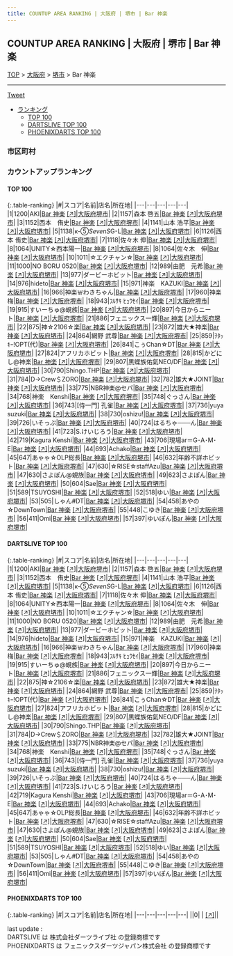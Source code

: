 ```yaml
---
title: COUNTUP AREA RANKING | 大阪府 | 堺市 | Bar 神楽
---
```

## COUNTUP AREA RANKING | 大阪府 | 堺市 | Bar 神楽

[TOP](/darts/rank/) > [大阪府](/darts/rank/大阪府/) > [堺市](/darts/rank/大阪府/堺市/) > Bar 神楽

___

<a href="https://twitter.com/share?ref_src=twsrc%5Etfw" data-text="COUNTUP AREA RANKING | 大阪府堺市Bar 神楽" class="twitter-share-button" data-hashtags="DARTSLIVE,PHOENIXDARTS,darts,ダーツ" data-show-count="false">Tweet</a>

* [ランキング](#カウントアップランキング)
    * [TOP 100](#top-100)
    * [DARTSLIVE TOP 100](#dartslive-top-100)
    * [PHOENIXDARTS TOP 100](#phoenixdarts-top-100)

### 市区町村

<ul>

</ul>

### カウントアップランキング

#### TOP 100



{:.table-ranking}
|#|スコア|名前|店名|所在地|
|---|---|---|---|---|
|1|1200|<span class="rank-name-dl">AKI</span>|<a href="/darts/rank/shops/aea3455ebe96844c774c926eb736cb5a.html">Bar 神楽</a> <a href="https://search.dartslive.com/jp/shop/aea3455ebe96844c774c926eb736cb5a">[↗]</a>|<a href="/darts/rank/大阪府/堺市">大阪府堺市</a>|
|2|1157|<span class="rank-name-dl">森本 啓五</span>|<a href="/darts/rank/shops/aea3455ebe96844c774c926eb736cb5a.html">Bar 神楽</a> <a href="https://search.dartslive.com/jp/shop/aea3455ebe96844c774c926eb736cb5a">[↗]</a>|<a href="/darts/rank/大阪府/堺市">大阪府堺市</a>|
|3|1152|<span class="rank-name-dl">西本　侑史</span>|<a href="/darts/rank/shops/aea3455ebe96844c774c926eb736cb5a.html">Bar 神楽</a> <a href="https://search.dartslive.com/jp/shop/aea3455ebe96844c774c926eb736cb5a">[↗]</a>|<a href="/darts/rank/大阪府/堺市">大阪府堺市</a>|
|4|1141|<span class="rank-name-dl">山本 浩平</span>|<a href="/darts/rank/shops/aea3455ebe96844c774c926eb736cb5a.html">Bar 神楽</a> <a href="https://search.dartslive.com/jp/shop/aea3455ebe96844c774c926eb736cb5a">[↗]</a>|<a href="/darts/rank/大阪府/堺市">大阪府堺市</a>|
|5|1138|<span class="rank-name-dl">к-⑤*SevenS*G-L</span>|<a href="/darts/rank/shops/aea3455ebe96844c774c926eb736cb5a.html">Bar 神楽</a> <a href="https://search.dartslive.com/jp/shop/aea3455ebe96844c774c926eb736cb5a">[↗]</a>|<a href="/darts/rank/大阪府/堺市">大阪府堺市</a>|
|6|1126|<span class="rank-name-dl">西本 侑史</span>|<a href="/darts/rank/shops/aea3455ebe96844c774c926eb736cb5a.html">Bar 神楽</a> <a href="https://search.dartslive.com/jp/shop/aea3455ebe96844c774c926eb736cb5a">[↗]</a>|<a href="/darts/rank/大阪府/堺市">大阪府堺市</a>|
|7|1118|<span class="rank-name-dl">佐々木 伸</span>|<a href="/darts/rank/shops/aea3455ebe96844c774c926eb736cb5a.html">Bar 神楽</a> <a href="https://search.dartslive.com/jp/shop/aea3455ebe96844c774c926eb736cb5a">[↗]</a>|<a href="/darts/rank/大阪府/堺市">大阪府堺市</a>|
|8|1064|<span class="rank-name-dl">UNITY☆西本陽一</span>|<a href="/darts/rank/shops/aea3455ebe96844c774c926eb736cb5a.html">Bar 神楽</a> <a href="https://search.dartslive.com/jp/shop/aea3455ebe96844c774c926eb736cb5a">[↗]</a>|<a href="/darts/rank/大阪府/堺市">大阪府堺市</a>|
|8|1064|<span class="rank-name-dl">佐々木　伸</span>|<a href="/darts/rank/shops/aea3455ebe96844c774c926eb736cb5a.html">Bar 神楽</a> <a href="https://search.dartslive.com/jp/shop/aea3455ebe96844c774c926eb736cb5a">[↗]</a>|<a href="/darts/rank/大阪府/堺市">大阪府堺市</a>|
|10|1011|<span class="rank-name-dl">☆エクチャン☆</span>|<a href="/darts/rank/shops/aea3455ebe96844c774c926eb736cb5a.html">Bar 神楽</a> <a href="https://search.dartslive.com/jp/shop/aea3455ebe96844c774c926eb736cb5a">[↗]</a>|<a href="/darts/rank/大阪府/堺市">大阪府堺市</a>|
|11|1000|<span class="rank-name-dl">NO BORU 0520</span>|<a href="/darts/rank/shops/aea3455ebe96844c774c926eb736cb5a.html">Bar 神楽</a> <a href="https://search.dartslive.com/jp/shop/aea3455ebe96844c774c926eb736cb5a">[↗]</a>|<a href="/darts/rank/大阪府/堺市">大阪府堺市</a>|
|12|989|<span class="rank-name-dl">由肥　元希</span>|<a href="/darts/rank/shops/aea3455ebe96844c774c926eb736cb5a.html">Bar 神楽</a> <a href="https://search.dartslive.com/jp/shop/aea3455ebe96844c774c926eb736cb5a">[↗]</a>|<a href="/darts/rank/大阪府/堺市">大阪府堺市</a>|
|13|977|<span class="rank-name-dl">ダービーホビット</span>|<a href="/darts/rank/shops/aea3455ebe96844c774c926eb736cb5a.html">Bar 神楽</a> <a href="https://search.dartslive.com/jp/shop/aea3455ebe96844c774c926eb736cb5a">[↗]</a>|<a href="/darts/rank/大阪府/堺市">大阪府堺市</a>|
|14|976|<span class="rank-name-dl">hideto</span>|<a href="/darts/rank/shops/aea3455ebe96844c774c926eb736cb5a.html">Bar 神楽</a> <a href="https://search.dartslive.com/jp/shop/aea3455ebe96844c774c926eb736cb5a">[↗]</a>|<a href="/darts/rank/大阪府/堺市">大阪府堺市</a>|
|15|971|<span class="rank-name-dl">神楽　KAZUKI</span>|<a href="/darts/rank/shops/aea3455ebe96844c774c926eb736cb5a.html">Bar 神楽</a> <a href="https://search.dartslive.com/jp/shop/aea3455ebe96844c774c926eb736cb5a">[↗]</a>|<a href="/darts/rank/大阪府/堺市">大阪府堺市</a>|
|16|966|<span class="rank-name-dl">神楽￦わきちゃん</span>|<a href="/darts/rank/shops/aea3455ebe96844c774c926eb736cb5a.html">Bar 神楽</a> <a href="https://search.dartslive.com/jp/shop/aea3455ebe96844c774c926eb736cb5a">[↗]</a>|<a href="/darts/rank/大阪府/堺市">大阪府堺市</a>|
|17|960|<span class="rank-name-dl">神楽　梅</span>|<a href="/darts/rank/shops/aea3455ebe96844c774c926eb736cb5a.html">Bar 神楽</a> <a href="https://search.dartslive.com/jp/shop/aea3455ebe96844c774c926eb736cb5a">[↗]</a>|<a href="/darts/rank/大阪府/堺市">大阪府堺市</a>|
|18|943|<span class="rank-name-dl">ﾌﾙｻｷ ﾋｭｳｾｲ</span>|<a href="/darts/rank/shops/aea3455ebe96844c774c926eb736cb5a.html">Bar 神楽</a> <a href="https://search.dartslive.com/jp/shop/aea3455ebe96844c774c926eb736cb5a">[↗]</a>|<a href="/darts/rank/大阪府/堺市">大阪府堺市</a>|
|19|915|<span class="rank-name-dl">すいーちゅ@蜆族</span>|<a href="/darts/rank/shops/aea3455ebe96844c774c926eb736cb5a.html">Bar 神楽</a> <a href="https://search.dartslive.com/jp/shop/aea3455ebe96844c774c926eb736cb5a">[↗]</a>|<a href="/darts/rank/大阪府/堺市">大阪府堺市</a>|
|20|897|<span class="rank-name-dl">今日からニート</span>|<a href="/darts/rank/shops/aea3455ebe96844c774c926eb736cb5a.html">Bar 神楽</a> <a href="https://search.dartslive.com/jp/shop/aea3455ebe96844c774c926eb736cb5a">[↗]</a>|<a href="/darts/rank/大阪府/堺市">大阪府堺市</a>|
|21|886|<span class="rank-name-dl">フェニックス一輝</span>|<a href="/darts/rank/shops/aea3455ebe96844c774c926eb736cb5a.html">Bar 神楽</a> <a href="https://search.dartslive.com/jp/shop/aea3455ebe96844c774c926eb736cb5a">[↗]</a>|<a href="/darts/rank/大阪府/堺市">大阪府堺市</a>|
|22|875|<span class="rank-name-dl">神☆2106☆楽</span>|<a href="/darts/rank/shops/aea3455ebe96844c774c926eb736cb5a.html">Bar 神楽</a> <a href="https://search.dartslive.com/jp/shop/aea3455ebe96844c774c926eb736cb5a">[↗]</a>|<a href="/darts/rank/大阪府/堺市">大阪府堺市</a>|
|23|872|<span class="rank-name-dl">雄大★神楽</span>|<a href="/darts/rank/shops/aea3455ebe96844c774c926eb736cb5a.html">Bar 神楽</a> <a href="https://search.dartslive.com/jp/shop/aea3455ebe96844c774c926eb736cb5a">[↗]</a>|<a href="/darts/rank/大阪府/堺市">大阪府堺市</a>|
|24|864|<span class="rank-name-dl">網野 武尊</span>|<a href="/darts/rank/shops/aea3455ebe96844c774c926eb736cb5a.html">Bar 神楽</a> <a href="https://search.dartslive.com/jp/shop/aea3455ebe96844c774c926eb736cb5a">[↗]</a>|<a href="/darts/rank/大阪府/堺市">大阪府堺市</a>|
|25|859|<span class="rank-name-dl">ｦﾀｯｷｰ!OPT(代)</span>|<a href="/darts/rank/shops/aea3455ebe96844c774c926eb736cb5a.html">Bar 神楽</a> <a href="https://search.dartslive.com/jp/shop/aea3455ebe96844c774c926eb736cb5a">[↗]</a>|<a href="/darts/rank/大阪府/堺市">大阪府堺市</a>|
|26|841|<span class="rank-name-dl">こぅChan☆DT</span>|<a href="/darts/rank/shops/aea3455ebe96844c774c926eb736cb5a.html">Bar 神楽</a> <a href="https://search.dartslive.com/jp/shop/aea3455ebe96844c774c926eb736cb5a">[↗]</a>|<a href="/darts/rank/大阪府/堺市">大阪府堺市</a>|
|27|824|<span class="rank-name-dl">アフリカホビット</span>|<a href="/darts/rank/shops/aea3455ebe96844c774c926eb736cb5a.html">Bar 神楽</a> <a href="https://search.dartslive.com/jp/shop/aea3455ebe96844c774c926eb736cb5a">[↗]</a>|<a href="/darts/rank/大阪府/堺市">大阪府堺市</a>|
|28|815|<span class="rank-name-dl">かどにし@神楽</span>|<a href="/darts/rank/shops/aea3455ebe96844c774c926eb736cb5a.html">Bar 神楽</a> <a href="https://search.dartslive.com/jp/shop/aea3455ebe96844c774c926eb736cb5a">[↗]</a>|<a href="/darts/rank/大阪府/堺市">大阪府堺市</a>|
|29|807|<span class="rank-name-dl">黒蝶族佑氣NEO/DF</span>|<a href="/darts/rank/shops/aea3455ebe96844c774c926eb736cb5a.html">Bar 神楽</a> <a href="https://search.dartslive.com/jp/shop/aea3455ebe96844c774c926eb736cb5a">[↗]</a>|<a href="/darts/rank/大阪府/堺市">大阪府堺市</a>|
|30|790|<span class="rank-name-dl">Shingo.THP</span>|<a href="/darts/rank/shops/aea3455ebe96844c774c926eb736cb5a.html">Bar 神楽</a> <a href="https://search.dartslive.com/jp/shop/aea3455ebe96844c774c926eb736cb5a">[↗]</a>|<a href="/darts/rank/大阪府/堺市">大阪府堺市</a>|
|31|784|<span class="rank-name-dl">D→Crew＄ZORO</span>|<a href="/darts/rank/shops/aea3455ebe96844c774c926eb736cb5a.html">Bar 神楽</a> <a href="https://search.dartslive.com/jp/shop/aea3455ebe96844c774c926eb736cb5a">[↗]</a>|<a href="/darts/rank/大阪府/堺市">大阪府堺市</a>|
|32|782|<span class="rank-name-dl">雄大★JOINT</span>|<a href="/darts/rank/shops/aea3455ebe96844c774c926eb736cb5a.html">Bar 神楽</a> <a href="https://search.dartslive.com/jp/shop/aea3455ebe96844c774c926eb736cb5a">[↗]</a>|<a href="/darts/rank/大阪府/堺市">大阪府堺市</a>|
|33|775|<span class="rank-name-dl">NBR神楽@セパ</span>|<a href="/darts/rank/shops/aea3455ebe96844c774c926eb736cb5a.html">Bar 神楽</a> <a href="https://search.dartslive.com/jp/shop/aea3455ebe96844c774c926eb736cb5a">[↗]</a>|<a href="/darts/rank/大阪府/堺市">大阪府堺市</a>|
|34|768|<span class="rank-name-dl">神楽　Kenshi</span>|<a href="/darts/rank/shops/aea3455ebe96844c774c926eb736cb5a.html">Bar 神楽</a> <a href="https://search.dartslive.com/jp/shop/aea3455ebe96844c774c926eb736cb5a">[↗]</a>|<a href="/darts/rank/大阪府/堺市">大阪府堺市</a>|
|35|748|<span class="rank-name-dl">ぐっさん</span>|<a href="/darts/rank/shops/aea3455ebe96844c774c926eb736cb5a.html">Bar 神楽</a> <a href="https://search.dartslive.com/jp/shop/aea3455ebe96844c774c926eb736cb5a">[↗]</a>|<a href="/darts/rank/大阪府/堺市">大阪府堺市</a>|
|36|743|<span class="rank-name-dl">[侍一門] 孔雀</span>|<a href="/darts/rank/shops/aea3455ebe96844c774c926eb736cb5a.html">Bar 神楽</a> <a href="https://search.dartslive.com/jp/shop/aea3455ebe96844c774c926eb736cb5a">[↗]</a>|<a href="/darts/rank/大阪府/堺市">大阪府堺市</a>|
|37|736|<span class="rank-name-dl">yuya suzuki</span>|<a href="/darts/rank/shops/aea3455ebe96844c774c926eb736cb5a.html">Bar 神楽</a> <a href="https://search.dartslive.com/jp/shop/aea3455ebe96844c774c926eb736cb5a">[↗]</a>|<a href="/darts/rank/大阪府/堺市">大阪府堺市</a>|
|38|730|<span class="rank-name-dl">oshizu!</span>|<a href="/darts/rank/shops/aea3455ebe96844c774c926eb736cb5a.html">Bar 神楽</a> <a href="https://search.dartslive.com/jp/shop/aea3455ebe96844c774c926eb736cb5a">[↗]</a>|<a href="/darts/rank/大阪府/堺市">大阪府堺市</a>|
|39|726|<span class="rank-name-dl">いそっぷ</span>|<a href="/darts/rank/shops/aea3455ebe96844c774c926eb736cb5a.html">Bar 神楽</a> <a href="https://search.dartslive.com/jp/shop/aea3455ebe96844c774c926eb736cb5a">[↗]</a>|<a href="/darts/rank/大阪府/堺市">大阪府堺市</a>|
|40|724|<span class="rank-name-dl">はるちゃ───ん</span>|<a href="/darts/rank/shops/aea3455ebe96844c774c926eb736cb5a.html">Bar 神楽</a> <a href="https://search.dartslive.com/jp/shop/aea3455ebe96844c774c926eb736cb5a">[↗]</a>|<a href="/darts/rank/大阪府/堺市">大阪府堺市</a>|
|41|723|<span class="rank-name-dl">S.けいじろう</span>|<a href="/darts/rank/shops/aea3455ebe96844c774c926eb736cb5a.html">Bar 神楽</a> <a href="https://search.dartslive.com/jp/shop/aea3455ebe96844c774c926eb736cb5a">[↗]</a>|<a href="/darts/rank/大阪府/堺市">大阪府堺市</a>|
|42|719|<span class="rank-name-dl">Kagura Kenshi</span>|<a href="/darts/rank/shops/aea3455ebe96844c774c926eb736cb5a.html">Bar 神楽</a> <a href="https://search.dartslive.com/jp/shop/aea3455ebe96844c774c926eb736cb5a">[↗]</a>|<a href="/darts/rank/大阪府/堺市">大阪府堺市</a>|
|43|706|<span class="rank-name-dl">現場ar＝G･A･M･E</span>|<a href="/darts/rank/shops/aea3455ebe96844c774c926eb736cb5a.html">Bar 神楽</a> <a href="https://search.dartslive.com/jp/shop/aea3455ebe96844c774c926eb736cb5a">[↗]</a>|<a href="/darts/rank/大阪府/堺市">大阪府堺市</a>|
|44|693|<span class="rank-name-dl">Achako</span>|<a href="/darts/rank/shops/aea3455ebe96844c774c926eb736cb5a.html">Bar 神楽</a> <a href="https://search.dartslive.com/jp/shop/aea3455ebe96844c774c926eb736cb5a">[↗]</a>|<a href="/darts/rank/大阪府/堺市">大阪府堺市</a>|
|45|647|<span class="rank-name-dl">あゃゃ☆OLP総長</span>|<a href="/darts/rank/shops/aea3455ebe96844c774c926eb736cb5a.html">Bar 神楽</a> <a href="https://search.dartslive.com/jp/shop/aea3455ebe96844c774c926eb736cb5a">[↗]</a>|<a href="/darts/rank/大阪府/堺市">大阪府堺市</a>|
|46|632|<span class="rank-name-dl">年齢不詳ホビット</span>|<a href="/darts/rank/shops/aea3455ebe96844c774c926eb736cb5a.html">Bar 神楽</a> <a href="https://search.dartslive.com/jp/shop/aea3455ebe96844c774c926eb736cb5a">[↗]</a>|<a href="/darts/rank/大阪府/堺市">大阪府堺市</a>|
|47|630|<span class="rank-name-dl">☆RISE☆staffAzu</span>|<a href="/darts/rank/shops/aea3455ebe96844c774c926eb736cb5a.html">Bar 神楽</a> <a href="https://search.dartslive.com/jp/shop/aea3455ebe96844c774c926eb736cb5a">[↗]</a>|<a href="/darts/rank/大阪府/堺市">大阪府堺市</a>|
|47|630|<span class="rank-name-dl">さよぽん@蜆族</span>|<a href="/darts/rank/shops/aea3455ebe96844c774c926eb736cb5a.html">Bar 神楽</a> <a href="https://search.dartslive.com/jp/shop/aea3455ebe96844c774c926eb736cb5a">[↗]</a>|<a href="/darts/rank/大阪府/堺市">大阪府堺市</a>|
|49|623|<span class="rank-name-dl">さよぽん</span>|<a href="/darts/rank/shops/aea3455ebe96844c774c926eb736cb5a.html">Bar 神楽</a> <a href="https://search.dartslive.com/jp/shop/aea3455ebe96844c774c926eb736cb5a">[↗]</a>|<a href="/darts/rank/大阪府/堺市">大阪府堺市</a>|
|50|604|<span class="rank-name-dl">Sae</span>|<a href="/darts/rank/shops/aea3455ebe96844c774c926eb736cb5a.html">Bar 神楽</a> <a href="https://search.dartslive.com/jp/shop/aea3455ebe96844c774c926eb736cb5a">[↗]</a>|<a href="/darts/rank/大阪府/堺市">大阪府堺市</a>|
|51|589|<span class="rank-name-dl">TSUYOSHI</span>|<a href="/darts/rank/shops/aea3455ebe96844c774c926eb736cb5a.html">Bar 神楽</a> <a href="https://search.dartslive.com/jp/shop/aea3455ebe96844c774c926eb736cb5a">[↗]</a>|<a href="/darts/rank/大阪府/堺市">大阪府堺市</a>|
|52|518|<span class="rank-name-dl">ゆい</span>|<a href="/darts/rank/shops/aea3455ebe96844c774c926eb736cb5a.html">Bar 神楽</a> <a href="https://search.dartslive.com/jp/shop/aea3455ebe96844c774c926eb736cb5a">[↗]</a>|<a href="/darts/rank/大阪府/堺市">大阪府堺市</a>|
|53|505|<span class="rank-name-dl">しゃん#DT</span>|<a href="/darts/rank/shops/aea3455ebe96844c774c926eb736cb5a.html">Bar 神楽</a> <a href="https://search.dartslive.com/jp/shop/aea3455ebe96844c774c926eb736cb5a">[↗]</a>|<a href="/darts/rank/大阪府/堺市">大阪府堺市</a>|
|54|458|<span class="rank-name-dl">あやの☆DownTown</span>|<a href="/darts/rank/shops/aea3455ebe96844c774c926eb736cb5a.html">Bar 神楽</a> <a href="https://search.dartslive.com/jp/shop/aea3455ebe96844c774c926eb736cb5a">[↗]</a>|<a href="/darts/rank/大阪府/堺市">大阪府堺市</a>|
|55|448|<span class="rank-name-dl">こゆき</span>|<a href="/darts/rank/shops/aea3455ebe96844c774c926eb736cb5a.html">Bar 神楽</a> <a href="https://search.dartslive.com/jp/shop/aea3455ebe96844c774c926eb736cb5a">[↗]</a>|<a href="/darts/rank/大阪府/堺市">大阪府堺市</a>|
|56|411|<span class="rank-name-dl">Omi</span>|<a href="/darts/rank/shops/aea3455ebe96844c774c926eb736cb5a.html">Bar 神楽</a> <a href="https://search.dartslive.com/jp/shop/aea3455ebe96844c774c926eb736cb5a">[↗]</a>|<a href="/darts/rank/大阪府/堺市">大阪府堺市</a>|
|57|397|<span class="rank-name-dl">ゆいぽん</span>|<a href="/darts/rank/shops/aea3455ebe96844c774c926eb736cb5a.html">Bar 神楽</a> <a href="https://search.dartslive.com/jp/shop/aea3455ebe96844c774c926eb736cb5a">[↗]</a>|<a href="/darts/rank/大阪府/堺市">大阪府堺市</a>|


#### DARTSLIVE TOP 100



{:.table-ranking}
|#|スコア|名前|店名|所在地|
|---|---|---|---|---|
|1|1200|<span class="rank-name-dl">AKI</span>|<a href="/darts/rank/shops/aea3455ebe96844c774c926eb736cb5a.html">Bar 神楽</a> <a href="https://search.dartslive.com/jp/shop/aea3455ebe96844c774c926eb736cb5a">[↗]</a>|<a href="/darts/rank/大阪府/堺市">大阪府堺市</a>|
|2|1157|<span class="rank-name-dl">森本 啓五</span>|<a href="/darts/rank/shops/aea3455ebe96844c774c926eb736cb5a.html">Bar 神楽</a> <a href="https://search.dartslive.com/jp/shop/aea3455ebe96844c774c926eb736cb5a">[↗]</a>|<a href="/darts/rank/大阪府/堺市">大阪府堺市</a>|
|3|1152|<span class="rank-name-dl">西本　侑史</span>|<a href="/darts/rank/shops/aea3455ebe96844c774c926eb736cb5a.html">Bar 神楽</a> <a href="https://search.dartslive.com/jp/shop/aea3455ebe96844c774c926eb736cb5a">[↗]</a>|<a href="/darts/rank/大阪府/堺市">大阪府堺市</a>|
|4|1141|<span class="rank-name-dl">山本 浩平</span>|<a href="/darts/rank/shops/aea3455ebe96844c774c926eb736cb5a.html">Bar 神楽</a> <a href="https://search.dartslive.com/jp/shop/aea3455ebe96844c774c926eb736cb5a">[↗]</a>|<a href="/darts/rank/大阪府/堺市">大阪府堺市</a>|
|5|1138|<span class="rank-name-dl">к-⑤*SevenS*G-L</span>|<a href="/darts/rank/shops/aea3455ebe96844c774c926eb736cb5a.html">Bar 神楽</a> <a href="https://search.dartslive.com/jp/shop/aea3455ebe96844c774c926eb736cb5a">[↗]</a>|<a href="/darts/rank/大阪府/堺市">大阪府堺市</a>|
|6|1126|<span class="rank-name-dl">西本 侑史</span>|<a href="/darts/rank/shops/aea3455ebe96844c774c926eb736cb5a.html">Bar 神楽</a> <a href="https://search.dartslive.com/jp/shop/aea3455ebe96844c774c926eb736cb5a">[↗]</a>|<a href="/darts/rank/大阪府/堺市">大阪府堺市</a>|
|7|1118|<span class="rank-name-dl">佐々木 伸</span>|<a href="/darts/rank/shops/aea3455ebe96844c774c926eb736cb5a.html">Bar 神楽</a> <a href="https://search.dartslive.com/jp/shop/aea3455ebe96844c774c926eb736cb5a">[↗]</a>|<a href="/darts/rank/大阪府/堺市">大阪府堺市</a>|
|8|1064|<span class="rank-name-dl">UNITY☆西本陽一</span>|<a href="/darts/rank/shops/aea3455ebe96844c774c926eb736cb5a.html">Bar 神楽</a> <a href="https://search.dartslive.com/jp/shop/aea3455ebe96844c774c926eb736cb5a">[↗]</a>|<a href="/darts/rank/大阪府/堺市">大阪府堺市</a>|
|8|1064|<span class="rank-name-dl">佐々木　伸</span>|<a href="/darts/rank/shops/aea3455ebe96844c774c926eb736cb5a.html">Bar 神楽</a> <a href="https://search.dartslive.com/jp/shop/aea3455ebe96844c774c926eb736cb5a">[↗]</a>|<a href="/darts/rank/大阪府/堺市">大阪府堺市</a>|
|10|1011|<span class="rank-name-dl">☆エクチャン☆</span>|<a href="/darts/rank/shops/aea3455ebe96844c774c926eb736cb5a.html">Bar 神楽</a> <a href="https://search.dartslive.com/jp/shop/aea3455ebe96844c774c926eb736cb5a">[↗]</a>|<a href="/darts/rank/大阪府/堺市">大阪府堺市</a>|
|11|1000|<span class="rank-name-dl">NO BORU 0520</span>|<a href="/darts/rank/shops/aea3455ebe96844c774c926eb736cb5a.html">Bar 神楽</a> <a href="https://search.dartslive.com/jp/shop/aea3455ebe96844c774c926eb736cb5a">[↗]</a>|<a href="/darts/rank/大阪府/堺市">大阪府堺市</a>|
|12|989|<span class="rank-name-dl">由肥　元希</span>|<a href="/darts/rank/shops/aea3455ebe96844c774c926eb736cb5a.html">Bar 神楽</a> <a href="https://search.dartslive.com/jp/shop/aea3455ebe96844c774c926eb736cb5a">[↗]</a>|<a href="/darts/rank/大阪府/堺市">大阪府堺市</a>|
|13|977|<span class="rank-name-dl">ダービーホビット</span>|<a href="/darts/rank/shops/aea3455ebe96844c774c926eb736cb5a.html">Bar 神楽</a> <a href="https://search.dartslive.com/jp/shop/aea3455ebe96844c774c926eb736cb5a">[↗]</a>|<a href="/darts/rank/大阪府/堺市">大阪府堺市</a>|
|14|976|<span class="rank-name-dl">hideto</span>|<a href="/darts/rank/shops/aea3455ebe96844c774c926eb736cb5a.html">Bar 神楽</a> <a href="https://search.dartslive.com/jp/shop/aea3455ebe96844c774c926eb736cb5a">[↗]</a>|<a href="/darts/rank/大阪府/堺市">大阪府堺市</a>|
|15|971|<span class="rank-name-dl">神楽　KAZUKI</span>|<a href="/darts/rank/shops/aea3455ebe96844c774c926eb736cb5a.html">Bar 神楽</a> <a href="https://search.dartslive.com/jp/shop/aea3455ebe96844c774c926eb736cb5a">[↗]</a>|<a href="/darts/rank/大阪府/堺市">大阪府堺市</a>|
|16|966|<span class="rank-name-dl">神楽￦わきちゃん</span>|<a href="/darts/rank/shops/aea3455ebe96844c774c926eb736cb5a.html">Bar 神楽</a> <a href="https://search.dartslive.com/jp/shop/aea3455ebe96844c774c926eb736cb5a">[↗]</a>|<a href="/darts/rank/大阪府/堺市">大阪府堺市</a>|
|17|960|<span class="rank-name-dl">神楽　梅</span>|<a href="/darts/rank/shops/aea3455ebe96844c774c926eb736cb5a.html">Bar 神楽</a> <a href="https://search.dartslive.com/jp/shop/aea3455ebe96844c774c926eb736cb5a">[↗]</a>|<a href="/darts/rank/大阪府/堺市">大阪府堺市</a>|
|18|943|<span class="rank-name-dl">ﾌﾙｻｷ ﾋｭｳｾｲ</span>|<a href="/darts/rank/shops/aea3455ebe96844c774c926eb736cb5a.html">Bar 神楽</a> <a href="https://search.dartslive.com/jp/shop/aea3455ebe96844c774c926eb736cb5a">[↗]</a>|<a href="/darts/rank/大阪府/堺市">大阪府堺市</a>|
|19|915|<span class="rank-name-dl">すいーちゅ@蜆族</span>|<a href="/darts/rank/shops/aea3455ebe96844c774c926eb736cb5a.html">Bar 神楽</a> <a href="https://search.dartslive.com/jp/shop/aea3455ebe96844c774c926eb736cb5a">[↗]</a>|<a href="/darts/rank/大阪府/堺市">大阪府堺市</a>|
|20|897|<span class="rank-name-dl">今日からニート</span>|<a href="/darts/rank/shops/aea3455ebe96844c774c926eb736cb5a.html">Bar 神楽</a> <a href="https://search.dartslive.com/jp/shop/aea3455ebe96844c774c926eb736cb5a">[↗]</a>|<a href="/darts/rank/大阪府/堺市">大阪府堺市</a>|
|21|886|<span class="rank-name-dl">フェニックス一輝</span>|<a href="/darts/rank/shops/aea3455ebe96844c774c926eb736cb5a.html">Bar 神楽</a> <a href="https://search.dartslive.com/jp/shop/aea3455ebe96844c774c926eb736cb5a">[↗]</a>|<a href="/darts/rank/大阪府/堺市">大阪府堺市</a>|
|22|875|<span class="rank-name-dl">神☆2106☆楽</span>|<a href="/darts/rank/shops/aea3455ebe96844c774c926eb736cb5a.html">Bar 神楽</a> <a href="https://search.dartslive.com/jp/shop/aea3455ebe96844c774c926eb736cb5a">[↗]</a>|<a href="/darts/rank/大阪府/堺市">大阪府堺市</a>|
|23|872|<span class="rank-name-dl">雄大★神楽</span>|<a href="/darts/rank/shops/aea3455ebe96844c774c926eb736cb5a.html">Bar 神楽</a> <a href="https://search.dartslive.com/jp/shop/aea3455ebe96844c774c926eb736cb5a">[↗]</a>|<a href="/darts/rank/大阪府/堺市">大阪府堺市</a>|
|24|864|<span class="rank-name-dl">網野 武尊</span>|<a href="/darts/rank/shops/aea3455ebe96844c774c926eb736cb5a.html">Bar 神楽</a> <a href="https://search.dartslive.com/jp/shop/aea3455ebe96844c774c926eb736cb5a">[↗]</a>|<a href="/darts/rank/大阪府/堺市">大阪府堺市</a>|
|25|859|<span class="rank-name-dl">ｦﾀｯｷｰ!OPT(代)</span>|<a href="/darts/rank/shops/aea3455ebe96844c774c926eb736cb5a.html">Bar 神楽</a> <a href="https://search.dartslive.com/jp/shop/aea3455ebe96844c774c926eb736cb5a">[↗]</a>|<a href="/darts/rank/大阪府/堺市">大阪府堺市</a>|
|26|841|<span class="rank-name-dl">こぅChan☆DT</span>|<a href="/darts/rank/shops/aea3455ebe96844c774c926eb736cb5a.html">Bar 神楽</a> <a href="https://search.dartslive.com/jp/shop/aea3455ebe96844c774c926eb736cb5a">[↗]</a>|<a href="/darts/rank/大阪府/堺市">大阪府堺市</a>|
|27|824|<span class="rank-name-dl">アフリカホビット</span>|<a href="/darts/rank/shops/aea3455ebe96844c774c926eb736cb5a.html">Bar 神楽</a> <a href="https://search.dartslive.com/jp/shop/aea3455ebe96844c774c926eb736cb5a">[↗]</a>|<a href="/darts/rank/大阪府/堺市">大阪府堺市</a>|
|28|815|<span class="rank-name-dl">かどにし@神楽</span>|<a href="/darts/rank/shops/aea3455ebe96844c774c926eb736cb5a.html">Bar 神楽</a> <a href="https://search.dartslive.com/jp/shop/aea3455ebe96844c774c926eb736cb5a">[↗]</a>|<a href="/darts/rank/大阪府/堺市">大阪府堺市</a>|
|29|807|<span class="rank-name-dl">黒蝶族佑氣NEO/DF</span>|<a href="/darts/rank/shops/aea3455ebe96844c774c926eb736cb5a.html">Bar 神楽</a> <a href="https://search.dartslive.com/jp/shop/aea3455ebe96844c774c926eb736cb5a">[↗]</a>|<a href="/darts/rank/大阪府/堺市">大阪府堺市</a>|
|30|790|<span class="rank-name-dl">Shingo.THP</span>|<a href="/darts/rank/shops/aea3455ebe96844c774c926eb736cb5a.html">Bar 神楽</a> <a href="https://search.dartslive.com/jp/shop/aea3455ebe96844c774c926eb736cb5a">[↗]</a>|<a href="/darts/rank/大阪府/堺市">大阪府堺市</a>|
|31|784|<span class="rank-name-dl">D→Crew＄ZORO</span>|<a href="/darts/rank/shops/aea3455ebe96844c774c926eb736cb5a.html">Bar 神楽</a> <a href="https://search.dartslive.com/jp/shop/aea3455ebe96844c774c926eb736cb5a">[↗]</a>|<a href="/darts/rank/大阪府/堺市">大阪府堺市</a>|
|32|782|<span class="rank-name-dl">雄大★JOINT</span>|<a href="/darts/rank/shops/aea3455ebe96844c774c926eb736cb5a.html">Bar 神楽</a> <a href="https://search.dartslive.com/jp/shop/aea3455ebe96844c774c926eb736cb5a">[↗]</a>|<a href="/darts/rank/大阪府/堺市">大阪府堺市</a>|
|33|775|<span class="rank-name-dl">NBR神楽@セパ</span>|<a href="/darts/rank/shops/aea3455ebe96844c774c926eb736cb5a.html">Bar 神楽</a> <a href="https://search.dartslive.com/jp/shop/aea3455ebe96844c774c926eb736cb5a">[↗]</a>|<a href="/darts/rank/大阪府/堺市">大阪府堺市</a>|
|34|768|<span class="rank-name-dl">神楽　Kenshi</span>|<a href="/darts/rank/shops/aea3455ebe96844c774c926eb736cb5a.html">Bar 神楽</a> <a href="https://search.dartslive.com/jp/shop/aea3455ebe96844c774c926eb736cb5a">[↗]</a>|<a href="/darts/rank/大阪府/堺市">大阪府堺市</a>|
|35|748|<span class="rank-name-dl">ぐっさん</span>|<a href="/darts/rank/shops/aea3455ebe96844c774c926eb736cb5a.html">Bar 神楽</a> <a href="https://search.dartslive.com/jp/shop/aea3455ebe96844c774c926eb736cb5a">[↗]</a>|<a href="/darts/rank/大阪府/堺市">大阪府堺市</a>|
|36|743|<span class="rank-name-dl">[侍一門] 孔雀</span>|<a href="/darts/rank/shops/aea3455ebe96844c774c926eb736cb5a.html">Bar 神楽</a> <a href="https://search.dartslive.com/jp/shop/aea3455ebe96844c774c926eb736cb5a">[↗]</a>|<a href="/darts/rank/大阪府/堺市">大阪府堺市</a>|
|37|736|<span class="rank-name-dl">yuya suzuki</span>|<a href="/darts/rank/shops/aea3455ebe96844c774c926eb736cb5a.html">Bar 神楽</a> <a href="https://search.dartslive.com/jp/shop/aea3455ebe96844c774c926eb736cb5a">[↗]</a>|<a href="/darts/rank/大阪府/堺市">大阪府堺市</a>|
|38|730|<span class="rank-name-dl">oshizu!</span>|<a href="/darts/rank/shops/aea3455ebe96844c774c926eb736cb5a.html">Bar 神楽</a> <a href="https://search.dartslive.com/jp/shop/aea3455ebe96844c774c926eb736cb5a">[↗]</a>|<a href="/darts/rank/大阪府/堺市">大阪府堺市</a>|
|39|726|<span class="rank-name-dl">いそっぷ</span>|<a href="/darts/rank/shops/aea3455ebe96844c774c926eb736cb5a.html">Bar 神楽</a> <a href="https://search.dartslive.com/jp/shop/aea3455ebe96844c774c926eb736cb5a">[↗]</a>|<a href="/darts/rank/大阪府/堺市">大阪府堺市</a>|
|40|724|<span class="rank-name-dl">はるちゃ───ん</span>|<a href="/darts/rank/shops/aea3455ebe96844c774c926eb736cb5a.html">Bar 神楽</a> <a href="https://search.dartslive.com/jp/shop/aea3455ebe96844c774c926eb736cb5a">[↗]</a>|<a href="/darts/rank/大阪府/堺市">大阪府堺市</a>|
|41|723|<span class="rank-name-dl">S.けいじろう</span>|<a href="/darts/rank/shops/aea3455ebe96844c774c926eb736cb5a.html">Bar 神楽</a> <a href="https://search.dartslive.com/jp/shop/aea3455ebe96844c774c926eb736cb5a">[↗]</a>|<a href="/darts/rank/大阪府/堺市">大阪府堺市</a>|
|42|719|<span class="rank-name-dl">Kagura Kenshi</span>|<a href="/darts/rank/shops/aea3455ebe96844c774c926eb736cb5a.html">Bar 神楽</a> <a href="https://search.dartslive.com/jp/shop/aea3455ebe96844c774c926eb736cb5a">[↗]</a>|<a href="/darts/rank/大阪府/堺市">大阪府堺市</a>|
|43|706|<span class="rank-name-dl">現場ar＝G･A･M･E</span>|<a href="/darts/rank/shops/aea3455ebe96844c774c926eb736cb5a.html">Bar 神楽</a> <a href="https://search.dartslive.com/jp/shop/aea3455ebe96844c774c926eb736cb5a">[↗]</a>|<a href="/darts/rank/大阪府/堺市">大阪府堺市</a>|
|44|693|<span class="rank-name-dl">Achako</span>|<a href="/darts/rank/shops/aea3455ebe96844c774c926eb736cb5a.html">Bar 神楽</a> <a href="https://search.dartslive.com/jp/shop/aea3455ebe96844c774c926eb736cb5a">[↗]</a>|<a href="/darts/rank/大阪府/堺市">大阪府堺市</a>|
|45|647|<span class="rank-name-dl">あゃゃ☆OLP総長</span>|<a href="/darts/rank/shops/aea3455ebe96844c774c926eb736cb5a.html">Bar 神楽</a> <a href="https://search.dartslive.com/jp/shop/aea3455ebe96844c774c926eb736cb5a">[↗]</a>|<a href="/darts/rank/大阪府/堺市">大阪府堺市</a>|
|46|632|<span class="rank-name-dl">年齢不詳ホビット</span>|<a href="/darts/rank/shops/aea3455ebe96844c774c926eb736cb5a.html">Bar 神楽</a> <a href="https://search.dartslive.com/jp/shop/aea3455ebe96844c774c926eb736cb5a">[↗]</a>|<a href="/darts/rank/大阪府/堺市">大阪府堺市</a>|
|47|630|<span class="rank-name-dl">☆RISE☆staffAzu</span>|<a href="/darts/rank/shops/aea3455ebe96844c774c926eb736cb5a.html">Bar 神楽</a> <a href="https://search.dartslive.com/jp/shop/aea3455ebe96844c774c926eb736cb5a">[↗]</a>|<a href="/darts/rank/大阪府/堺市">大阪府堺市</a>|
|47|630|<span class="rank-name-dl">さよぽん@蜆族</span>|<a href="/darts/rank/shops/aea3455ebe96844c774c926eb736cb5a.html">Bar 神楽</a> <a href="https://search.dartslive.com/jp/shop/aea3455ebe96844c774c926eb736cb5a">[↗]</a>|<a href="/darts/rank/大阪府/堺市">大阪府堺市</a>|
|49|623|<span class="rank-name-dl">さよぽん</span>|<a href="/darts/rank/shops/aea3455ebe96844c774c926eb736cb5a.html">Bar 神楽</a> <a href="https://search.dartslive.com/jp/shop/aea3455ebe96844c774c926eb736cb5a">[↗]</a>|<a href="/darts/rank/大阪府/堺市">大阪府堺市</a>|
|50|604|<span class="rank-name-dl">Sae</span>|<a href="/darts/rank/shops/aea3455ebe96844c774c926eb736cb5a.html">Bar 神楽</a> <a href="https://search.dartslive.com/jp/shop/aea3455ebe96844c774c926eb736cb5a">[↗]</a>|<a href="/darts/rank/大阪府/堺市">大阪府堺市</a>|
|51|589|<span class="rank-name-dl">TSUYOSHI</span>|<a href="/darts/rank/shops/aea3455ebe96844c774c926eb736cb5a.html">Bar 神楽</a> <a href="https://search.dartslive.com/jp/shop/aea3455ebe96844c774c926eb736cb5a">[↗]</a>|<a href="/darts/rank/大阪府/堺市">大阪府堺市</a>|
|52|518|<span class="rank-name-dl">ゆい</span>|<a href="/darts/rank/shops/aea3455ebe96844c774c926eb736cb5a.html">Bar 神楽</a> <a href="https://search.dartslive.com/jp/shop/aea3455ebe96844c774c926eb736cb5a">[↗]</a>|<a href="/darts/rank/大阪府/堺市">大阪府堺市</a>|
|53|505|<span class="rank-name-dl">しゃん#DT</span>|<a href="/darts/rank/shops/aea3455ebe96844c774c926eb736cb5a.html">Bar 神楽</a> <a href="https://search.dartslive.com/jp/shop/aea3455ebe96844c774c926eb736cb5a">[↗]</a>|<a href="/darts/rank/大阪府/堺市">大阪府堺市</a>|
|54|458|<span class="rank-name-dl">あやの☆DownTown</span>|<a href="/darts/rank/shops/aea3455ebe96844c774c926eb736cb5a.html">Bar 神楽</a> <a href="https://search.dartslive.com/jp/shop/aea3455ebe96844c774c926eb736cb5a">[↗]</a>|<a href="/darts/rank/大阪府/堺市">大阪府堺市</a>|
|55|448|<span class="rank-name-dl">こゆき</span>|<a href="/darts/rank/shops/aea3455ebe96844c774c926eb736cb5a.html">Bar 神楽</a> <a href="https://search.dartslive.com/jp/shop/aea3455ebe96844c774c926eb736cb5a">[↗]</a>|<a href="/darts/rank/大阪府/堺市">大阪府堺市</a>|
|56|411|<span class="rank-name-dl">Omi</span>|<a href="/darts/rank/shops/aea3455ebe96844c774c926eb736cb5a.html">Bar 神楽</a> <a href="https://search.dartslive.com/jp/shop/aea3455ebe96844c774c926eb736cb5a">[↗]</a>|<a href="/darts/rank/大阪府/堺市">大阪府堺市</a>|
|57|397|<span class="rank-name-dl">ゆいぽん</span>|<a href="/darts/rank/shops/aea3455ebe96844c774c926eb736cb5a.html">Bar 神楽</a> <a href="https://search.dartslive.com/jp/shop/aea3455ebe96844c774c926eb736cb5a">[↗]</a>|<a href="/darts/rank/大阪府/堺市">大阪府堺市</a>|


#### PHOENIXDARTS TOP 100



{:.table-ranking}
|#|スコア|名前|店名|所在地|
|---|---|---|---|---|
||0|<span class="rank-name-dl"> </span>|<a href="/darts/rank/shops/.html"></a> <a href="">[↗]</a>|<a href="/darts/rank//"></a>|


<div class="footer border-top border-gray-light mt-5 pt-3 text-right text-gray">
    last update : <span style="font-weight: italic" id="foot_last_modified"></span><br />
    DARTSLIVE は 株式会社ダーツライブ社 の登録商標です<br />
    PHOENIXDARTS は フェニックスダーツジャパン株式会社 の登録商標です<br />
</div>

<script src="https://cdnjs.cloudflare.com/ajax/libs/jquery.tablesorter/2.31.3/js/jquery.tablesorter.min.js" integrity="sha512-qzgd5cYSZcosqpzpn7zF2ZId8f/8CHmFKZ8j7mU4OUXTNRd5g+ZHBPsgKEwoqxCtdQvExE5LprwwPAgoicguNg==" crossorigin="anonymous" referrerpolicy="no-referrer"></script>
<link rel="stylesheet" href="https://cdnjs.cloudflare.com/ajax/libs/jquery.tablesorter/2.31.3/css/theme.default.min.css" integrity="sha512-wghhOJkjQX0Lh3NSWvNKeZ0ZpNn+SPVXX1Qyc9OCaogADktxrBiBdKGDoqVUOyhStvMBmJQ8ZdMHiR3wuEq8+w==" crossorigin="anonymous" referrerpolicy="no-referrer" />
<script>
$(function() {
    $(".table-ranking").tablesorter({sortList:[[0, 0]]});
    $("#foot_last_modified").text(formatDate(new Date(document.lastModified), 'yyyy-MM-dd HH:mm:ss'));
});
</script>

<script async src="https://platform.twitter.com/widgets.js" charset="utf-8"></script>